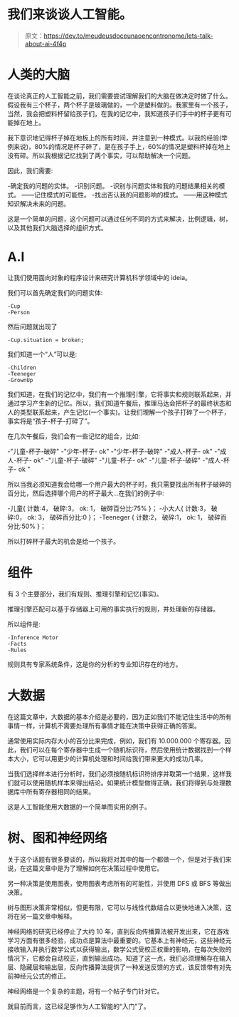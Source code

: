 # 我们来谈谈人工智能。

> 原文：<https://dev.to/meudeusdoceunaoencontronome/lets-talk-about-ai-4f4p>

# 人类的大脑

在谈论真正的人工智能之前，我们需要尝试理解我们的大脑在做决定时做了什么。假设我有三个杯子，两个杯子是玻璃做的，一个是塑料做的。我家里有一个孩子，当然，我会把塑料杯留给孩子们，在我的记忆中，我知道孩子们手中的杯子更有可能掉在地上。

我下意识地记得杯子掉在地板上的所有时间，并注意到一种模式。以我的经验(举例来说)，80%的情况是杯子碎了，是在孩子手上，60%的情况是塑料杯掉在地上没有碎。所以我根据记忆找到了两个事实，可以帮助解决一个问题。

因此，我们需要:

-确定我的问题的实体。
-识别问题。
-识别与问题实体和我的问题结果相关的模式。
——记住模式的可能性。
-找出否认我的问题影响的模式。
——用这种模式知识解决未来的问题。

这是一个简单的问题，这个问题可以通过任何不同的方式来解决，比例逻辑，树，以及其他我们大脑选择的组织方式。

# A.I

让我们使用面向对象的程序设计来研究计算机科学领域中的 ideia。

我们可以首先确定我们的问题实体:

```
-Cup
-Person 
```

然后问题就出现了

```
-Cup.situation = broken; 
```

我们知道一个“人”可以是:

```
-Children
-Teeneger
-GrownUp 
```

我们知道，在我们的记忆中，我们有一个推理引擎，它将事实和规则联系起来，并通过学习产生新的记忆。所以，我们知道午餐后，推理马达会把杯子的最终状态和人的类型联系起来，产生记忆(一个事实)。让我们理解一个孩子打碎了一个杯子，事实将是“孩子-杯子-打碎了”。

在几次午餐后，我们会有一些记忆的组合，比如:

-"儿童-杯子-破碎"
-"少年-杯子- ok"
-"少年-杯子-破碎"
-"成人-杯子- ok"
-"成人-杯子- ok"
-"儿童-杯子-破碎"
-"儿童-杯子- ok"
-"儿童-杯子-破碎"
-"成人-杯子- ok "

所以当我必须知道我会给哪一个用户最大的杯子时，我只需要找出所有杯子破碎的百分比，然后选择哪个用户的杯子最大...在我们的例子中:

-儿童{
计数:4，
破碎:3，
ok: 1，
破碎百分比:75%
}；
-小大人{
计数:3，
破碎:0，
ok: 3，
破碎百分比:0
}；
-Teeneger {
计数:2，
破碎:1，
ok: 1，
破碎百分比:50%
}；

所以打碎杯子最大的机会是给一个孩子。

# 组件

有 3 个主要部分，我们有规则、推理引擎和记忆(事实)。

推理引擎匹配可以基于存储器上可用的事实执行的规则，并处理新的存储器。

所以组件是:

```
-Inference Motor
-Facts
-Rules 
```

规则具有专家系统条件，这是你的分析的专业知识存在的地方。

# 大数据

在这篇文章中，大数据的基本介绍是必要的，因为正如我们不能记住生活中的所有事情一样，计算机不需要处理所有事情才能在决策中获得正确的答案。

通常使用实际内存大小的百分比来完成，例如，我们有 10.000.000 个寄存器。因此，我们可以在每个寄存器中生成一个随机标识符，然后使用统计数据找到一个样本大小，它可以用更少的计算机处理和时间给我们带来更大的成功几率。

当我们选择样本进行分析时，我们必须按随机标识符排序并取第一个结果，这样我们就可以使用随机样本来得出结论。如果统计模型做得正确，我们将得到与处理数据库中所有寄存器相同的结果。

这是人工智能使用大数据的一个简单而实用的例子。

# 树、图和神经网络

关于这个话题有很多要谈的，所以我将对其中的每一个都做一个，但是对于我们来说，在这篇文章中是为了理解如何在决策过程中使用它。

另一种决策是使用图表，使用图表考虑所有的可能性，并使用 DFS 或 BFS 等做出决策。

树与图形决策非常相似，但更有限，它可以与线性代数结合以更快地进入决策，这将在另一篇文章中解释。

神经网络的研究已经停止了大约 10 年，直到反向传播算法被开发出来，它在游戏学习方面有很多经验，成功点是算法中最重要的。它基本上有神经元，这些神经元接收输入并执行数学公式以获得输出，数学公式受校正权重的影响，在每次失败的情况下，它都会自动校正，直到输出成功。知道了这一点，我们必须理解存在输入层、隐藏层和输出层，反向传播算法提供了一种发送反馈的方式，该反馈带有对先前神经元公式的修正。

神经网络是一个复杂的主题，将有一个帖子专门针对它。

就目前而言，这已经足够作为人工智能的“入门”了。